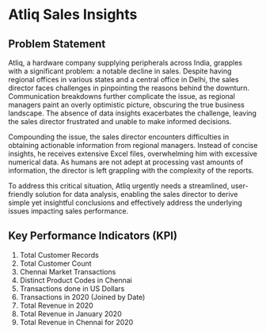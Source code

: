 # Atliq Sales Insights

## Problem Statement 

Atliq, a hardware company supplying peripherals across India, grapples with a significant problem: a notable decline in sales. Despite having regional offices in various states and a central office in Delhi, the sales director faces challenges in pinpointing the reasons behind the downturn. Communication breakdowns further complicate the issue, as regional managers paint an overly optimistic picture, obscuring the true business landscape. The absence of data insights exacerbates the challenge, leaving the sales director frustrated and unable to make informed decisions.

Compounding the issue, the sales director encounters difficulties in obtaining actionable information from regional managers. Instead of concise insights, he receives extensive Excel files, overwhelming him with excessive numerical data. As humans are not adept at processing vast amounts of information, the director is left grappling with the complexity of the reports. 

To address this critical situation, Atliq urgently needs a streamlined, user-friendly solution for data analysis, enabling the sales director to derive simple yet insightful conclusions and effectively address the underlying issues impacting sales performance.

## Key Performance Indicators (KPI)

1. Total Customer Records
2. Total Customer Count
3. Chennai Market Transactions
4. Distinct Product Codes in Chennai
5. Transactions done in US Dollars
6. Transactions in 2020 (Joined by Date)
7. Total Revenue in 2020
8. Total Revenue in January 2020
9. Total Revenue in Chennai for 2020
